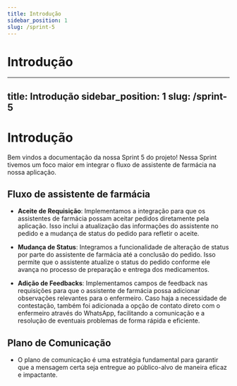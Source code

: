 ```yaml
---
title: Introdução
sidebar_position: 1
slug: /sprint-5
---
```


# Introdução
 
---
title: Introdução
sidebar_position: 1
slug: /sprint-5
---

# Introdução

Bem vindos a documentação da nossa Sprint 5 do projeto! Nessa Sprint tivemos um foco maior em integrar o fluxo de assistente de farmácia na nossa aplicação.

## Fluxo de assistente de farmácia

- **Aceite de Requisição**: Implementamos a integração para que os assistentes de farmácia possam aceitar pedidos diretamente pela aplicação. Isso inclui a atualização das informações do assistente no pedido e a mudança de status do pedido para refletir o aceite.

- **Mudança de Status**: Integramos a funcionalidade de alteração de status por parte do assistente de farmácia até a conclusão do pedido. Isso permite que o assistente atualize o status do pedido conforme ele avança no processo de preparação e entrega dos medicamentos.

- **Adição de Feedbacks**: Implementamos campos de feedback nas requisições para que o assistente de farmácia possa adicionar observações relevantes para o enfermeiro. Caso haja a necessidade de contestação, também foi adicionada a opção de contato direto com o enfermeiro através do WhatsApp, facilitando a comunicação e a resolução de eventuais problemas de forma rápida e eficiente.

## Plano de Comunicação

- O plano de comunicação é uma estratégia fundamental para garantir que a mensagem certa seja entregue ao público-alvo de maneira eficaz e impactante.